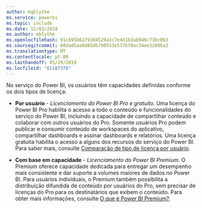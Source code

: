 ```yaml
---
author: mgblythe
ms.service: powerbi
ms.topic: include
ms.date: 12/03/2018
ms.author: mblythe
ms.openlocfilehash: 91c695b6279304529a3c7e4d1b3ab946c73bc0b3
ms.sourcegitcommit: 60dad5aa0d85db790553e537bf8ac34ee3289ba3
ms.translationtype: MT
ms.contentlocale: pt-BR
ms.lasthandoff: 05/29/2019
ms.locfileid: "61187378"
---
```

No serviço do Power BI, os usuários têm capacidades definidas conforme os dois tipos de licença:

* **Por usuário** - *Licenciamento do Power BI Pro e gratuito*. Uma licença do Power BI Pro habilita o acesso a todo o conteúdo e funcionalidades do serviço do Power BI, incluindo a capacidade de compartilhar conteúdo e colaborar com outros usuários do Pro. Somente usuários Pro podem publicar e consumir conteúdo de workspaces do aplicativo, compartilhar dashboards e assinar dashboards e relatórios. Uma licença gratuita habilita o acesso a alguns dos recursos do serviço do Power BI. Para saber mais, consulte [Comparação de tipo de licença por usuário](../service-features-license-type.md#per-user-license-type-comparison).

* **Com base em capacidade** - *Licenciamento do Power BI Premium*. O Premium oferece capacidade dedicada para entregar um desempenho mais consistente e dar suporte a volumes maiores de dados no Power BI. Para usuários individuais, o Premium também possibilita a distribuição difundida de conteúdo por usuários do Pro, sem precisar de licenças do Pro para os destinatários que exibem o conteúdo. Para obter mais informações, consulte [O que é Power BI Premium?](../service-premium-what-is.md).